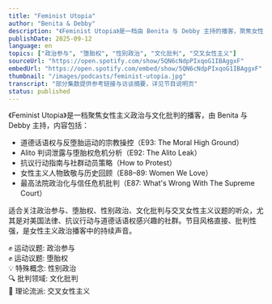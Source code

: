 ```yaml
---
title: "Feminist Utopia"
author: "Benita & Debby"
description: "《Feminist Utopia》是一档由 Benita 与 Debby 主持的播客，聚焦女性主义如何推动尊严、团结与社会正义。节目以美国政治事件为切入点，探讨堕胎权、最高法院政治化、抗议行动与道德话语权，强调跨性别、种族、阶级与宗教交叉性。风格直接、批判性强，适合关注当代美国女性主义政治的听众。"
publishDate: 2025-09-12
language: en
topics: ["政治参与", "堕胎权", "性别政治", "文化批判", "交叉女性主义"]
sourceUrl: "https://open.spotify.com/show/5QN6cNdpPIxqoG1IBAggxF"
embedUrl: "https://open.spotify.com/embed/show/5QN6cNdpPIxqoG1IBAggxF"
thumbnail: "/images/podcasts/feminist-utopia.jpg"
transcript: "部分集数提供参考链接与访谈摘要，详见节目说明页"
status: published
---
```


《Feminist Utopia》是一档聚焦女性主义政治与文化批判的播客，由 Benita 与 Debby 主持，内容包括：

- 道德话语权与反堕胎运动的宗教操控（E93: The Moral High Ground）
- Alito 判词泄露与堕胎权危机分析（E92: The Alito Leak）
- 抗议行动指南与社群动员策略（How to Protest）
- 女性主义人物致敬与历史回顾（E88–89: Women We Love）
- 最高法院政治化与信任危机批判（E87: What's Wrong With The Supreme Court）

适合关注政治参与、堕胎权、性别政治、文化批判与交叉女性主义议题的听众，尤其是对美国法律、抗议行动与道德话语权感兴趣的社群。节目风格直接、批判性强，是女性主义政治播客中的持续声音。

✊ 运动议题: 政治参与  
✊ 运动议题: 堕胎权  
💡 特殊概念: 性别政治  
🔍 批判领域: 文化批判  
🧩 理论流派: 交叉女性主义

